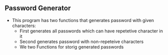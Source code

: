 ## Password Generator
- This program has two functions that generates password with given characters:
  - First generates all passwords which can have repetetive character in it
  - Second generates password with non-repeteive characters
  - We two Functions for storig generated passwords
